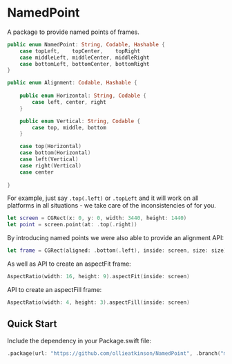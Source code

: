 # NamedPoint

A package to provide named points of frames.

```swift
public enum NamedPoint: String, Codable, Hashable {
    case topLeft,    topCenter,    topRight
    case middleLeft, middleCenter, middleRight
    case bottomLeft, bottomCenter, bottomRight
}
```

```swift
public enum Alignment: Codable, Hashable {
    
    public enum Horizontal: String, Codable {
        case left, center, right
    }

    public enum Vertical: String, Codable {
        case top, middle, bottom
    }

    case top(Horizontal)
    case bottom(Horizontal)
    case left(Vertical)
    case right(Vertical)
    case center
    
}
```

For example, just say `.top(.left)` or `.topLeft` and it will work on all platforms in all situations - we take care of the inconsistencies of for you.

```swift
let screen = CGRect(x: 0, y: 0, width: 3440, height: 1440)
let point = screen.point(at: .top(.right))
```

By introducing named points we were also able to provide an alignment API:

```swift
let frame = CGRect(aligned: .bottom(.left), inside: screen, size: size)
```

As well as API to create an aspectFit frame:

```swift
AspectRatio(width: 16, height: 9).aspectFit(inside: screen)
```

API to create an aspectFill frame:

```swift
AspectRatio(width: 4, height: 3).aspectFill(inside: screen)
```

## Quick Start

Include the dependency in your Package.swift file:

```swift
.package(url: "https://github.com/ollieatkinson/NamedPoint", .branch("master"))
```
